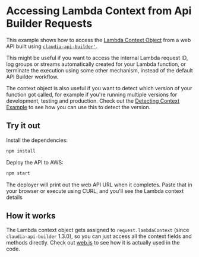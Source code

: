# Accessing Lambda Context from Api Builder Requests

This example shows how to access the [Lambda Context Object](http://docs.aws.amazon.com/lambda/latest/dg/nodejs-prog-model-context.html) from a web API built using [`claudia-api-builder'`](https://github.com/claudiajs/claudia-api-builder). 

This might be useful if you want to access the internal Lambda request ID, log groups or streams automatically created for your Lambda function, or terminate the execution using some other mechanism, instead of the default API Builder workflow.

The context object is also useful if you want to detect which version of your function got called, for example if you're running multiple versions for development, testing and production. Check out the [Detecting Context Example](../detecting-context/) to see how you can use this to detect the version.

## Try it out

Install the dependencies:

```bash
npm install
```

Deploy the API to AWS:

```bash
npm start
```

The deployer will print out the web API URL when it completes. Paste that in your browser or execute using CURL, and you'll see the Lambda context details

## How it works

The Lambda context object gets assigned to `request.lambdaContext` (since `claudia-api-builder` 1.3.0), so you can just access all the context fields and methods directly. Check out [web.js](web.js) to see how it is actually used in the code.

